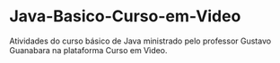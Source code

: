 # Java-Basico-Curso-em-Video
 Atividades do curso básico de Java ministrado pelo professor Gustavo Guanabara na plataforma Curso em Vìdeo.
